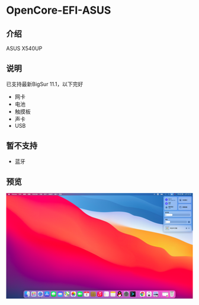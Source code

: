 # OpenCore-EFI-ASUS

## 介绍
ASUS X540UP

## 说明
已支持最新BigSur 11.1，以下完好
+ 网卡
+ 电池
+ 触摸板
+ 声卡
+ USB

## 暂不支持
+ 蓝牙

## 预览
![macOS_BigSur11.1](./Preview.png)
